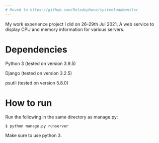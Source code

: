 ```yaml
---
# Moved to https://github.com/Rolodophone/systemloadmonitor
---
```


My work experience project I did on 26-29th Jul 2021. A web service to display 
CPU and memory information for various servers.

# Dependencies

Python 3 (tested on version 3.9.5)

Django (tested on version 3.2.5)

psutil (tested on version 5.8.0)

# How to run

Run the following in the same directory as manage.py:

    $ python manage.py runserver

Make sure to use python 3.

